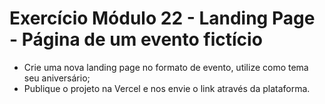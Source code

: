 # Exercício Módulo 22 - Landing Page - Página de um evento fictício

-   Crie uma nova landing page no formato de evento, utilize como tema seu aniversário;
-   Publique o projeto na Vercel e nos envie o link através da plataforma.
